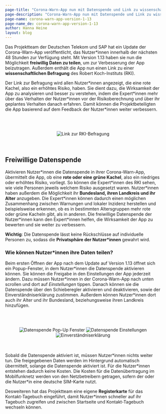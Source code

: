 ```yaml
---
page-title: "Corona-Warn-App nun mit Datenspende und Link zu wissenschaftlicher Befragung"
page-description: "Corona-Warn-App nun mit Datenspende und Link zu wissenschaftlicher Befragung"
page-name: corona-warn-app-version-1-13
page-name_de: corona-warn-app-version-1-13
author: Hanna Heine
layout: blog
---
```

 
Das Projektteam der Deutschen Telekom und SAP hat ein Update der Corona-Warn-App veröffentlicht, das Nutzer*innen innerhalb der nächsten 48 Stunden zur Verfügung steht. Mit Version 1.13 haben sie nun die Möglichkeit **freiwillig Daten zu teilen**, um zur Verbesserung der App beizutragen. Außerdem enthält die App nun einen Link zu einer **wissenschaftlichen Befragung** des Robert Koch-Instituts (RKI).

<!-- overview -->

Der Link zur Befragung wird allen Nutzer\*innen angezeigt, die eine rote Kachel, also ein erhöhtes Risiko, haben. Sie dient dazu, die Wirksamkeit der App zu analysieren und besser zu verstehen, indem die Expert\*innen mehr über das Verhalten der Nutzer\*innen vor der Risikoberechnung und über ihr geplantes Verhalten danach erfahren. Damit können die Projektbeteiligten die App basierend auf dem Feedback der Nutzer\*innen weiter verbessern. 

<br></br>
<center> <img src="./rki-survey.png" title="Link zur RKI-Befragung" style="align: center"></center>
<br></br>


## Freiwillige Datenspende

Aktivieren Nutzer\*innen die Datenspende in ihrer Corona-Warn-App, übermittelt die App, ob eine **rote oder eine grüne Kachel**, also ein niedriges oder erhöhtes Risiko, vorliegt. So können die Expert\*innen des RKI sehen, wie viele Personen jeweils welchem Risiko ausgesetzt waren. Nutzer\*innen haben außerdem die Möglichkeit ihr **Bundesland, ihren Landkreis und ihr Alter** anzugeben. Die Expert\*innen können dadurch einen möglichen Zusammenhang zwischen Warnungen und lokaler Inzidenz herstellen und beispielsweise erkennen, ob es in bestimmten Altersgruppen mehr rote oder grüne Kacheln gibt, als in anderen. Die freiwillige Datenspende der Nutzer\*innen kann den Expert\*innen helfen, die Wirksamkeit der App zu bewerten und sie weiter zu verbessern. 

**Wichtig**: Die Datenspende lässt keine Rückschlüsse auf individuelle Personen zu, sodass die **Privatsphäre der Nutzer\*innen** gewahrt wird. 

### Wie können Nutzer\*innen ihre Daten teilen?

Beim ersten Öffnen der App nach dem Update auf Version 1.13 öffnet sich ein Popup-Fenster, in dem Nutzer\*innen die Datenspende aktivieren können. Sie können die Freigabe in den Einstellungen der App jederzeit ändern. Dazu müssen Nutzer\*innen in der Corona-Warn-App nach unten scrollen und dort auf *Einstellungen* tippen. Danach können sie die Datenspende über den Schieberegler aktivieren und deaktivieren, sowie der Einverständniserklärung zustimmen. Außerdem können Nutzer\*innen dort auch ihr Alter und ihr Bundesland, beziehungsweise ihren Landkreis hinzufügen. 

<br></br>

<center> <img src="./DatenOnboarding_DE.png" title="Datenspende Pop-Up Fenster" style="align: center"> <img src="./DatenSettings_DE_1.png" title="Datenspende Einstellungen" style="align: center"> <img src="./DataSettings_DE_2.png" title="Einverständniserklärung" style="align: center"> </center>
<br></br>


Sobald die Datenspende aktiviert ist, müssen Nutzer\*innen nichts weiter tun. Die freigegebenen Daten werden im Hintergrund automatisch übermittelt, solange die Datenspende aktiviert ist.  Für die Nutzer\*innen entstehen dadurch keine Kosten. Die Kosten für die Datenübertragung im Mobilfunknetz werden von den Netzbetreibern getragen, sofern der oder die Nutzer\*in eine deutsche SIM-Karte nutzt.

Desweiteren hat das Projektteam eine eigene **Registerkarte** für das Kontakt-Tagebuch eingeführt, damit Nutzer\*innen schneller auf ihr Tagebuch zugreifen und zwischen Startseite und Kontakt-Tagebuch wechseln können.  
